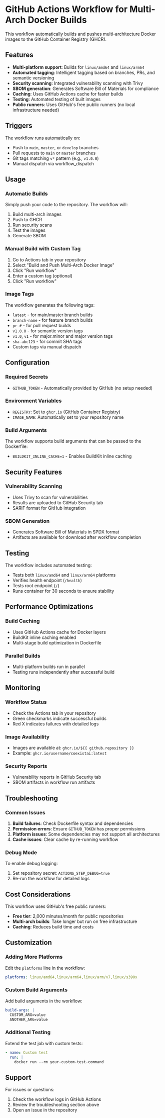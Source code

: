 # GitHub Actions Workflow for Multi-Arch Docker Builds

This workflow automatically builds and pushes multi-architecture Docker images to the GitHub Container Registry (GHCR).

## Features

- **Multi-platform support**: Builds for `linux/amd64` and `linux/arm64`
- **Automated tagging**: Intelligent tagging based on branches, PRs, and semantic versioning
- **Security scanning**: Integrated vulnerability scanning with Trivy
- **SBOM generation**: Generates Software Bill of Materials for compliance
- **Caching**: Uses GitHub Actions cache for faster builds
- **Testing**: Automated testing of built images
- **Public runners**: Uses GitHub's free public runners (no local infrastructure needed)

## Triggers

The workflow runs automatically on:
- Push to `main`, `master`, or `develop` branches
- Pull requests to `main` or `master` branches
- Git tags matching `v*` pattern (e.g., `v1.0.0`)
- Manual dispatch via workflow_dispatch

## Usage

### Automatic Builds
Simply push your code to the repository. The workflow will:
1. Build multi-arch images
2. Push to GHCR
3. Run security scans
4. Test the images
5. Generate SBOM

### Manual Build with Custom Tag
1. Go to Actions tab in your repository
2. Select "Build and Push Multi-Arch Docker Image"
3. Click "Run workflow"
4. Enter a custom tag (optional)
5. Click "Run workflow"

### Image Tags

The workflow generates the following tags:
- `latest` - for main/master branch builds
- `branch-name` - for feature branch builds
- `pr-#` - for pull request builds
- `v1.0.0` - for semantic version tags
- `v1.0`, `v1` - for major.minor and major version tags
- `sha-abc123` - for commit SHA tags
- Custom tags via manual dispatch

## Configuration

### Required Secrets
- `GITHUB_TOKEN` - Automatically provided by GitHub (no setup needed)

### Environment Variables
- `REGISTRY`: Set to `ghcr.io` (GitHub Container Registry)
- `IMAGE_NAME`: Automatically set to your repository name

### Build Arguments
The workflow supports build arguments that can be passed to the Dockerfile:
- `BUILDKIT_INLINE_CACHE=1` - Enables BuildKit inline caching

## Security Features

### Vulnerability Scanning
- Uses Trivy to scan for vulnerabilities
- Results are uploaded to GitHub Security tab
- SARIF format for GitHub integration

### SBOM Generation
- Generates Software Bill of Materials in SPDX format
- Artifacts are available for download after workflow completion

## Testing

The workflow includes automated testing:
- Tests both `linux/amd64` and `linux/arm64` platforms
- Verifies health endpoint (`/health`)
- Tests root endpoint (`/`)
- Runs container for 30 seconds to ensure stability

## Performance Optimizations

### Build Caching
- Uses GitHub Actions cache for Docker layers
- BuildKit inline caching enabled
- Multi-stage build optimization in Dockerfile

### Parallel Builds
- Multi-platform builds run in parallel
- Testing runs independently after successful build

## Monitoring

### Workflow Status
- Check the Actions tab in your repository
- Green checkmarks indicate successful builds
- Red X indicates failures with detailed logs

### Image Availability
- Images are available at: `ghcr.io/${{ github.repository }}`
- Example: `ghcr.io/username/coexistai:latest`

### Security Reports
- Vulnerability reports in GitHub Security tab
- SBOM artifacts in workflow run artifacts

## Troubleshooting

### Common Issues

1. **Build failures**: Check Dockerfile syntax and dependencies
2. **Permission errors**: Ensure `GITHUB_TOKEN` has proper permissions
3. **Platform issues**: Some dependencies may not support all architectures
4. **Cache issues**: Clear cache by re-running workflow

### Debug Mode
To enable debug logging:
1. Set repository secret: `ACTIONS_STEP_DEBUG=true`
2. Re-run the workflow for detailed logs

## Cost Considerations

This workflow uses GitHub's free public runners:
- **Free tier**: 2,000 minutes/month for public repositories
- **Multi-arch builds**: Take longer but run on free infrastructure
- **Caching**: Reduces build time and costs

## Customization

### Adding More Platforms
Edit the `platforms` line in the workflow:
```yaml
platforms: linux/amd64,linux/arm64,linux/arm/v7,linux/s390x
```

### Custom Build Arguments
Add build arguments in the workflow:
```yaml
build-args: |
  CUSTOM_ARG=value
  ANOTHER_ARG=value
```

### Additional Testing
Extend the test job with custom tests:
```yaml
- name: Custom test
  run: |
    docker run --rm your-custom-test-command
```

## Support

For issues or questions:
1. Check the workflow logs in GitHub Actions
2. Review the troubleshooting section above
3. Open an issue in the repository